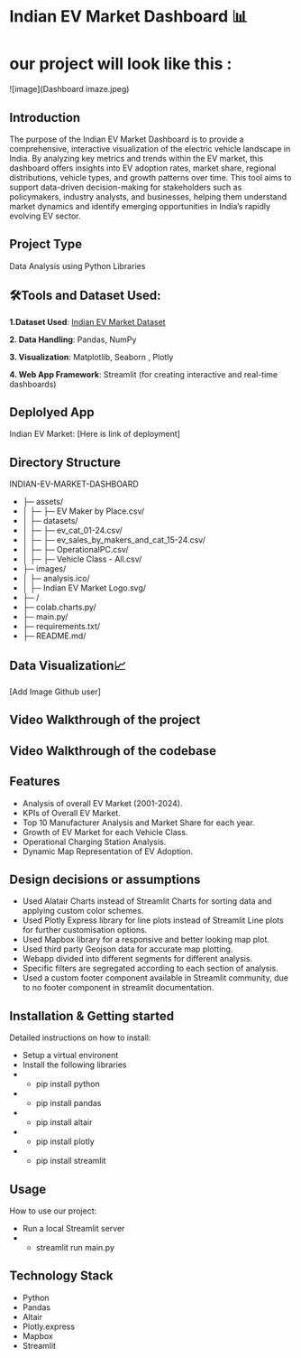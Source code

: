 # Indian EV Market Dashboard 📊


# our project will look like this :
![image](Dashboard imaze.jpeg)

## Introduction
The purpose of the Indian EV Market Dashboard is to provide a comprehensive, interactive visualization of the electric vehicle landscape in India. By analyzing key metrics and trends within the EV market, this dashboard offers insights into EV adoption rates, market share, regional distributions, vehicle types, and growth patterns over time. This tool aims to support data-driven decision-making for stakeholders such as policymakers, industry analysts, and businesses, helping them understand market dynamics and identify emerging opportunities in India’s rapidly evolving EV sector.

## Project Type
Data Analysis using Python Libraries

## 🛠**Tools and Dataset Used:**
**1.Dataset Used**: [Indian EV Market Dataset](https://www.kaggle.com/datasets/srinrealyf/india-ev-market-data)

**2. Data Handling**: Pandas, NumPy

**3. Visualization**: Matplotlib, Seaborn , Plotly

**4. Web App Framework**: Streamlit (for creating interactive and real-time dashboards)


## Deplolyed App
Indian EV Market: [Here is link of deployment]

## Directory Structure
INDIAN-EV-MARKET-DASHBOARD
- ├─ assets/
- │  ├─ ├─ EV Maker by Place.csv/
- │  ├─ datasets/
- │  ├─ ├─ ev_cat_01-24.csv/
- │  ├─ ├─ ev_sales_by_makers_and_cat_15-24.csv/
- │  ├─ ├─ OperationalPC.csv/
- │  ├─ ├─ Vehicle Class - All.csv/
- ├─ images/
- │  ├─ analysis.ico/
- │  ├─ Indian EV Market Logo.svg/
- ├─ /
- ├─ colab.charts.py/
- ├─ main.py/
- ├─ requirements.txt/
- ├─ README.md/


## **Data Visualization**📈
[Add Image Github user]

## Video Walkthrough of the project


## Video Walkthrough of the codebase


## Features
- Analysis of overall EV Market (2001-2024).
- KPIs of Overall EV Market.
- Top 10 Manufacturer Analysis and Market Share for each year.
- Growth of EV Market for each Vehicle Class.
- Operational Charging Station Analysis.
- Dynamic Map Representation of EV Adoption.

## Design decisions or assumptions
- Used Alatair Charts instead of Streamlit Charts for sorting data and applying custom color schemes.
- Used Plotly Express library for line plots instead of Streamlit Line plots for further customisation options.
- Used Mapbox library for a responsive and better looking map plot.
- Used third party Geojson data for accurate map plotting.
- Webapp divided into different segments for different analysis.
- Specific filters are segregated according to each section of analysis.
- Used a custom footer component available in Streamlit community, due to no footer component in streamlit documentation.

## Installation & Getting started
Detailed instructions on how to install:

- Setup a virtual environent
- Install the following libraries
- - pip install python
- - pip install pandas
- - pip install altair
- - pip install plotly
- - pip install streamlit

## Usage
How to use our project:
- Run a local Streamlit server
- - streamlit run main.py

## Technology Stack
- Python
- Pandas
- Altair
- Plotly.express
- Mapbox
- Streamlit